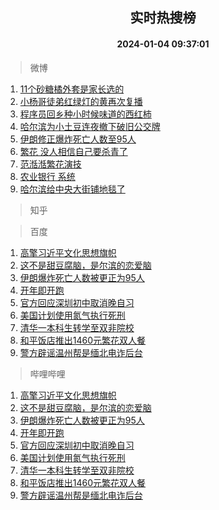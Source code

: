 <div align="center"><h2>实时热搜榜</h2><h4>2024-01-04 09:37:01</h4></div>

> 微博  

1. [11个砂糖橘外套是家长选的](https://s.weibo.com/weibo?q=%2311%E4%B8%AA%E7%A0%82%E7%B3%96%E6%A9%98%E5%A4%96%E5%A5%97%E6%98%AF%E5%AE%B6%E9%95%BF%E9%80%89%E7%9A%84%23&t=31&band_rank=1&Refer=top)<br />
2. [小杨哥徒弟红绿灯的黄再次复播](https://s.weibo.com/weibo?q=%23%E5%B0%8F%E6%9D%A8%E5%93%A5%E5%BE%92%E5%BC%9F%E7%BA%A2%E7%BB%BF%E7%81%AF%E7%9A%84%E9%BB%84%E5%86%8D%E6%AC%A1%E5%A4%8D%E6%92%AD%23&t=31&band_rank=2&Refer=top)<br />
3. [程序员回乡种小时候味道的西红柿](https://s.weibo.com/weibo?q=%23%E7%A8%8B%E5%BA%8F%E5%91%98%E5%9B%9E%E4%B9%A1%E7%A7%8D%E5%B0%8F%E6%97%B6%E5%80%99%E5%91%B3%E9%81%93%E7%9A%84%E8%A5%BF%E7%BA%A2%E6%9F%BF%23&t=31&band_rank=3&Refer=top)<br />
4. [哈尔滨为小土豆连夜撤下破旧公交牌](https://s.weibo.com/weibo?q=%23%E5%93%88%E5%B0%94%E6%BB%A8%E4%B8%BA%E5%B0%8F%E5%9C%9F%E8%B1%86%E8%BF%9E%E5%A4%9C%E6%92%A4%E4%B8%8B%E7%A0%B4%E6%97%A7%E5%85%AC%E4%BA%A4%E7%89%8C%23&t=31&band_rank=4&Refer=top)<br />
5. [伊朗修正爆炸死亡人数至95人](https://s.weibo.com/weibo?q=%23%E4%BC%8A%E6%9C%97%E4%BF%AE%E6%AD%A3%E7%88%86%E7%82%B8%E6%AD%BB%E4%BA%A1%E4%BA%BA%E6%95%B0%E8%87%B395%E4%BA%BA%23&t=31&band_rank=5&Refer=top)<br />
6. [繁花 没人相信自己要杀青了](https://s.weibo.com/weibo?q=%E7%B9%81%E8%8A%B1%20%E6%B2%A1%E4%BA%BA%E7%9B%B8%E4%BF%A1%E8%87%AA%E5%B7%B1%E8%A6%81%E6%9D%80%E9%9D%92%E4%BA%86&t=31&band_rank=6&Refer=top)<br />
7. [范湉湉繁花演技](https://s.weibo.com/weibo?q=%23%E8%8C%83%E6%B9%89%E6%B9%89%E7%B9%81%E8%8A%B1%E6%BC%94%E6%8A%80%23&t=31&band_rank=7&Refer=top)<br />
8. [农业银行 系统](https://s.weibo.com/weibo?q=%E5%86%9C%E4%B8%9A%E9%93%B6%E8%A1%8C%20%E7%B3%BB%E7%BB%9F&t=31&band_rank=8&Refer=top)<br />
9. [哈尔滨给中央大街铺地毯了](https://s.weibo.com/weibo?q=%23%E5%93%88%E5%B0%94%E6%BB%A8%E7%BB%99%E4%B8%AD%E5%A4%AE%E5%A4%A7%E8%A1%97%E9%93%BA%E5%9C%B0%E6%AF%AF%E4%BA%86%23&t=31&band_rank=9&Refer=top)<br />

> 知乎  


> 百度  

1. [高擎习近平文化思想旗帜](https://www.baidu.com/s?wd=%E9%AB%98%E6%93%8E%E4%B9%A0%E8%BF%91%E5%B9%B3%E6%96%87%E5%8C%96%E6%80%9D%E6%83%B3%E6%97%97%E5%B8%9C&sa=fyb_news&rsv_dl=fyb_news)<br />
2. [这不是甜豆腐脑，是尔滨的恋爱脑](https://www.baidu.com/s?wd=%E8%BF%99%E4%B8%8D%E6%98%AF%E7%94%9C%E8%B1%86%E8%85%90%E8%84%91%EF%BC%8C%E6%98%AF%E5%B0%94%E6%BB%A8%E7%9A%84%E6%81%8B%E7%88%B1%E8%84%91&sa=fyb_news&rsv_dl=fyb_news)<br />
3. [伊朗爆炸死亡人数被更正为95人](https://www.baidu.com/s?wd=%E4%BC%8A%E6%9C%97%E7%88%86%E7%82%B8%E6%AD%BB%E4%BA%A1%E4%BA%BA%E6%95%B0%E8%A2%AB%E6%9B%B4%E6%AD%A3%E4%B8%BA95%E4%BA%BA&sa=fyb_news&rsv_dl=fyb_news)<br />
4. [开年即开跑](https://www.baidu.com/s?wd=%E5%BC%80%E5%B9%B4%E5%8D%B3%E5%BC%80%E8%B7%91&sa=fyb_news&rsv_dl=fyb_news)<br />
5. [官方回应深圳初中取消晚自习](https://www.baidu.com/s?wd=%E5%AE%98%E6%96%B9%E5%9B%9E%E5%BA%94%E6%B7%B1%E5%9C%B3%E5%88%9D%E4%B8%AD%E5%8F%96%E6%B6%88%E6%99%9A%E8%87%AA%E4%B9%A0&sa=fyb_news&rsv_dl=fyb_news)<br />
6. [美国计划使用氮气执行死刑](https://www.baidu.com/s?wd=%E7%BE%8E%E5%9B%BD%E8%AE%A1%E5%88%92%E4%BD%BF%E7%94%A8%E6%B0%AE%E6%B0%94%E6%89%A7%E8%A1%8C%E6%AD%BB%E5%88%91&sa=fyb_news&rsv_dl=fyb_news)<br />
7. [清华一本科生转学至双非院校](https://www.baidu.com/s?wd=%E6%B8%85%E5%8D%8E%E4%B8%80%E6%9C%AC%E7%A7%91%E7%94%9F%E8%BD%AC%E5%AD%A6%E8%87%B3%E5%8F%8C%E9%9D%9E%E9%99%A2%E6%A0%A1&sa=fyb_news&rsv_dl=fyb_news)<br />
8. [和平饭店推出1460元繁花双人餐](https://www.baidu.com/s?wd=%E5%92%8C%E5%B9%B3%E9%A5%AD%E5%BA%97%E6%8E%A8%E5%87%BA1460%E5%85%83%E7%B9%81%E8%8A%B1%E5%8F%8C%E4%BA%BA%E9%A4%90&sa=fyb_news&rsv_dl=fyb_news)<br />
9. [警方辟谣温州帮是缅北电诈后台](https://www.baidu.com/s?wd=%E8%AD%A6%E6%96%B9%E8%BE%9F%E8%B0%A3%E6%B8%A9%E5%B7%9E%E5%B8%AE%E6%98%AF%E7%BC%85%E5%8C%97%E7%94%B5%E8%AF%88%E5%90%8E%E5%8F%B0&sa=fyb_news&rsv_dl=fyb_news)<br />

> 哔哩哔哩  

1. [高擎习近平文化思想旗帜](https://www.baidu.com/s?wd=%E9%AB%98%E6%93%8E%E4%B9%A0%E8%BF%91%E5%B9%B3%E6%96%87%E5%8C%96%E6%80%9D%E6%83%B3%E6%97%97%E5%B8%9C&sa=fyb_news&rsv_dl=fyb_news)<br />
2. [这不是甜豆腐脑，是尔滨的恋爱脑](https://www.baidu.com/s?wd=%E8%BF%99%E4%B8%8D%E6%98%AF%E7%94%9C%E8%B1%86%E8%85%90%E8%84%91%EF%BC%8C%E6%98%AF%E5%B0%94%E6%BB%A8%E7%9A%84%E6%81%8B%E7%88%B1%E8%84%91&sa=fyb_news&rsv_dl=fyb_news)<br />
3. [伊朗爆炸死亡人数被更正为95人](https://www.baidu.com/s?wd=%E4%BC%8A%E6%9C%97%E7%88%86%E7%82%B8%E6%AD%BB%E4%BA%A1%E4%BA%BA%E6%95%B0%E8%A2%AB%E6%9B%B4%E6%AD%A3%E4%B8%BA95%E4%BA%BA&sa=fyb_news&rsv_dl=fyb_news)<br />
4. [开年即开跑](https://www.baidu.com/s?wd=%E5%BC%80%E5%B9%B4%E5%8D%B3%E5%BC%80%E8%B7%91&sa=fyb_news&rsv_dl=fyb_news)<br />
5. [官方回应深圳初中取消晚自习](https://www.baidu.com/s?wd=%E5%AE%98%E6%96%B9%E5%9B%9E%E5%BA%94%E6%B7%B1%E5%9C%B3%E5%88%9D%E4%B8%AD%E5%8F%96%E6%B6%88%E6%99%9A%E8%87%AA%E4%B9%A0&sa=fyb_news&rsv_dl=fyb_news)<br />
6. [美国计划使用氮气执行死刑](https://www.baidu.com/s?wd=%E7%BE%8E%E5%9B%BD%E8%AE%A1%E5%88%92%E4%BD%BF%E7%94%A8%E6%B0%AE%E6%B0%94%E6%89%A7%E8%A1%8C%E6%AD%BB%E5%88%91&sa=fyb_news&rsv_dl=fyb_news)<br />
7. [清华一本科生转学至双非院校](https://www.baidu.com/s?wd=%E6%B8%85%E5%8D%8E%E4%B8%80%E6%9C%AC%E7%A7%91%E7%94%9F%E8%BD%AC%E5%AD%A6%E8%87%B3%E5%8F%8C%E9%9D%9E%E9%99%A2%E6%A0%A1&sa=fyb_news&rsv_dl=fyb_news)<br />
8. [和平饭店推出1460元繁花双人餐](https://www.baidu.com/s?wd=%E5%92%8C%E5%B9%B3%E9%A5%AD%E5%BA%97%E6%8E%A8%E5%87%BA1460%E5%85%83%E7%B9%81%E8%8A%B1%E5%8F%8C%E4%BA%BA%E9%A4%90&sa=fyb_news&rsv_dl=fyb_news)<br />
9. [警方辟谣温州帮是缅北电诈后台](https://www.baidu.com/s?wd=%E8%AD%A6%E6%96%B9%E8%BE%9F%E8%B0%A3%E6%B8%A9%E5%B7%9E%E5%B8%AE%E6%98%AF%E7%BC%85%E5%8C%97%E7%94%B5%E8%AF%88%E5%90%8E%E5%8F%B0&sa=fyb_news&rsv_dl=fyb_news)<br />
